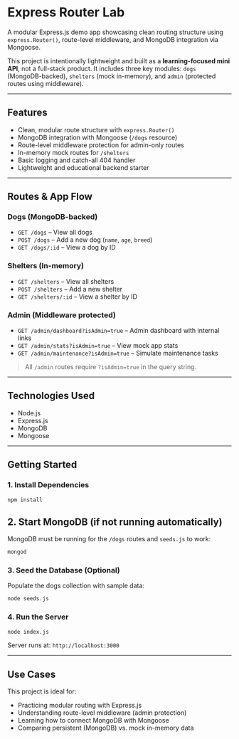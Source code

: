 # Express Router Lab

A modular Express.js demo app showcasing clean routing structure using `express.Router()`, route-level middleware, and MongoDB integration via Mongoose.

This project is intentionally lightweight and built as a **learning-focused mini API**, not a full-stack product. It includes three key modules: `dogs` (MongoDB-backed), `shelters` (mock in-memory), and `admin` (protected routes using middleware).

---

## Features

- Clean, modular route structure with `express.Router()`
- MongoDB integration with Mongoose (`/dogs` resource)
- Route-level middleware protection for admin-only routes
- In-memory mock routes for `/shelters`
- Basic logging and catch-all 404 handler
- Lightweight and educational backend starter

---

## Routes & App Flow

### Dogs (MongoDB-backed)
- `GET /dogs` – View all dogs
- `POST /dogs` – Add a new dog (`name`, `age`, `breed`)
- `GET /dogs/:id` – View a dog by ID

### Shelters (In-memory)
- `GET /shelters` – View all shelters
- `POST /shelters` – Add a new shelter
- `GET /shelters/:id` – View a shelter by ID

### Admin (Middleware protected)
- `GET /admin/dashboard?isAdmin=true` – Admin dashboard with internal links
- `GET /admin/stats?isAdmin=true` – View mock app stats
- `GET /admin/maintenance?isAdmin=true` – Simulate maintenance tasks

> All `/admin` routes require `?isAdmin=true` in the query string.

---

## Technologies Used

- Node.js
- Express.js
- MongoDB
- Mongoose

---

## Getting Started

### 1. Install Dependencies
```bash
npm install
```
## 2. Start MongoDB (if not running automatically)
MongoDB must be running for the `/dogs` routes and `seeds.js` to work:
```bash
mongod
```
### 3. Seed the Database (Optional)
Populate the dogs collection with sample data:
```bash
node seeds.js
```
### 4. Run the Server
```bash
node index.js
```
Server runs at: `http://localhost:3000`

---

## Use Cases

This project is ideal for:
- Practicing modular routing with Express.js
- Understanding route-level middleware (admin protection)
- Learning how to connect MongoDB with Mongoose
- Comparing persistent (MongoDB) vs. mock in-memory data
